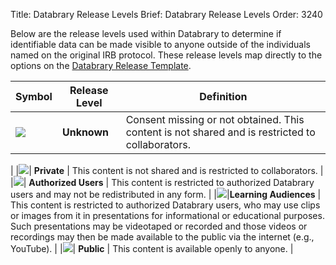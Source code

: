 Title: Databrary Release Levels
Brief: Databrary Release Levels
Order: 3240

Below are the release levels used within Databrary to determine if identifiable data can be made visible to anyone outside of the individuals named on the original IRB protocol.
These release levels map directly to the options on the [Databrary Release Template](|filename|../../../policies/release-template.mdi).

|Symbol| Release Level | Definition |
|------|---------------|--------------------------------------------------------|
|<img src="https://nyu.databrary.org/web/icons/release/unknown.svg">| **Unknown** | Consent missing or not obtained. This content is not shared and is restricted to collaborators.
|
|<img src="https://nyu.databrary.org/web/icons/release/private.svg">| **Private** | This content is not shared and is restricted to collaborators.
|
|<img src="https://nyu.databrary.org/web/icons/release/shared.svg">| **Authorized Users** | This content is restricted to authorized Databrary users and may not be redistributed in any form.
|
|<img src="https://nyu.databrary.org/web/icons/release/excerpts.svg">|**Learning Audiences** | This content is restricted to authorized Databrary users, who may use clips or images from it in presentations for informational or educational purposes. Such presentations may be videotaped or recorded and those videos or recordings may then be made available to the public via the internet (e.g., YouTube).
|
|<img src="https://nyu.databrary.org/web/icons/release/public.svg">| **Public** | This content is available openly to anyone.
|

